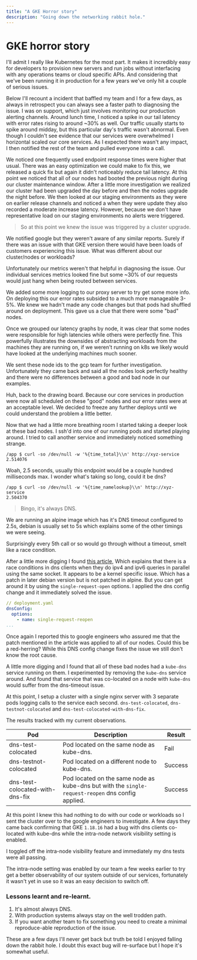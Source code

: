 ```yaml
---
title: "A GKE Horror story"
description: "Going down the networking rabbit hole."
---
```


# GKE horror story

I'll admit I really like Kubernetes for the most part. It makes it incredibly easy for developers to provision new servers and run jobs
without interfacing with any operations teams or cloud specific APIs. And considering that we've been running it in production for a few years we've only hit a couple of serious issues.

Below I'll recount a incident that baffled my team and I for a few days, as always in retrospect you can always see a faster path to diagnosing the issue. 
I was on support, which just involves monitoring our production alerting channels. Around lunch time, I noticed a spike in our tail latency with error rates rising to around ~30% as well. Our traffic usually starts to spike around midday, but this particular day's traffic wasn't abnormal. Even though I couldn't see evidence that our services were overwhelmed I horizontal scaled our core services. As I expected there wasn't any impact, I then notified the rest of the team and pulled everyone into a call.

We noticed one frequently used endpoint response times were higher that usual. There was an easy optimization we could make to fix this, we released a quick fix but again it didn't noticeably reduce tail latency. At this point we noticed that all of our nodes had booted the previous night during our cluster maintenance window. After a little more investigation we realized our cluster had been upgraded the day before and then the nodes upgrade the night before. We then looked at our staging environments as they were on earlier release channels and noticed a when they were update they also recorded a moderate increase latency. However, because we don't have representative load on our staging environments no alerts were triggered.   

> So at this point we knew the issue was triggered by a cluster upgrade. 

We notified google but they weren't aware of any similar reports. Surely if there was an issue with that GKE version there would have been loads of customers experiencing this issue. What was different about our cluster/nodes or workloads? 

Unfortunately our metrics weren't that helpful in diagnosing the issue. Our individual services metrics looked fine but some ~30% of our requests would just hang when being routed between services.

We added some more logging to our proxy server to try get some more info. On deploying this our error rates subsided to a much more manageable 3-5%. We knew we hadn't made any code changes but that pods had shuffled around on deployment. This gave us a clue that there were some "bad" nodes. 

Once we grouped our latency graphs by node, it was clear that some nodes were responsible for high latencies while others were perfectly fine. This powerfully illustrates the downsides of abstracting workloads from the machines they are running on, if we weren't running on k8s we likely would have looked at the underlying machines much sooner.

We sent these node ids to the gcp team for further investigation. Unfortunately they came back and said all the nodes look perfectly healthy and there were no differences between a good and bad node in our examples.

Huh, back to the drawing board. Because our core services in production were now all scheduled on these "good" nodes and our error rates were at an acceptable level. We decided to freeze any further deploys until we could understand the problem a little better.

Now that we had a little more breathing room I started taking a deeper look at these bad nodes. I ssh'd into one of our running pods and started playing around. I tried to call another service and immediately noticed something strange.  

```
/app $ curl -so /dev/null -w '%{time_total}\\n' http://xyz-service
2.514076
```

Woah, 2.5 seconds, usually this endpoint would be a couple hundred milliseconds max. I wonder what's taking so long, could it be dns? 

```
/app $ curl -so /dev/null -w '%{time_namelookup}\\n' http://xyz-service 
2.504370
```

> Bingo, it's always DNS.

We are running an alpine image which has it's DNS timeout configured to 2.5s, debian is usually set to 5s which explains some of the other timings we were seeing.

Surprisingly every 5th call or so would go through without a timeout, smelt like a race condition. 

After a little more digging I found [this article](http://web.archive.org/web/20210226064036/https://blog.quentin-machu.fr/2018/06/24/5-15s-dns-lookups-on-kubernetes/), Which explains that there is a race conditions in dns clients when they do ipv4 and ipv6 queries in parallel using the same socket. It appears to be a kernel specific issue. Which has a patch in later debian version but is not patched in alpine. But you can get around it by using the `single-request-open` options. I applied the dns config change and it immediately solved the issue.

```yaml
// deployment.yaml
dnsConfig:
  options:
    - name: single-request-reopen
...
```

Once again I reported this to google engineers who assured me that the patch mentioned in the article was applied to all of our nodes. Could this be a red-herring? While this DNS config change fixes the issue we still don't know the root cause.

A little more digging and I found that all of these bad nodes had a `kube-dns` service running on them. I experimented by removing the `kube-dns` service around. And found that service that was co-located on a node with `kube-dns` would suffer from the dns-timeout issue.

At this point, I setup a cluster with a single nginx server with 3 separate pods logging calls to the service each second. `dns-test-colocated`, `dns-testnot-colocated` and `dns-test-colocated-with-dns-fix`.

The results tracked with my current observations.

| Pod                             | Description                                                                                       | Result  |
|---------------------------------|---------------------------------------------------------------------------------------------------|---------|
| dns-test-colocated              | Pod located on the same node as kube-dns.                                                         | Fail    |
| dns-testnot-colocated           | Pod located on a different node to kube-dns.                                                      | Success |
| dns-test-colocated-with-dns-fix | Pod located on the same node as kube-dns but with the `single-request-reopen` dns config applied. | Success |

At this point I knew this had nothing to do with our code or workloads so I sent the cluster over to the google engineers to investigate. A few days they came back confirming that GKE `1.18.16` had a bug with dns clients co-located with kube-dns while the intra-node network visibility setting is enabled. 

I toggled off the intra-node visibility feature and immediately my dns tests were all passing.

The intra-node setting was enabled by our team a few weeks earlier to try get a better observability of our system outside of our services, fortunately it wasn't yet in use so it was an easy decision to switch off.

### Lessons learnt and re-learnt.

1. It's almost always DNS.
2. With production systems always stay on the well trodden path.
3. If you want another team to fix something you need to create a minimal reproduce-able reproduction of the issue.

These are a few days I'll never get back but truth be told I enjoyed falling down the rabbit hole. I doubt this exact bug will re-surface but I hope it's somewhat useful.
